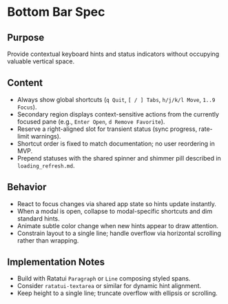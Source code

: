 # Bottom Bar Spec

## Purpose
Provide contextual keyboard hints and status indicators without occupying valuable vertical space.

## Content
- Always show global shortcuts (`q Quit`, `[ / ] Tabs`, `h/j/k/l Move`, `1..9 Focus`).
- Secondary region displays context-sensitive actions from the currently focused pane (e.g., `Enter Open`, `d Remove Favorite`).
- Reserve a right-aligned slot for transient status (sync progress, rate-limit warnings).
- Shortcut order is fixed to match documentation; no user reordering in MVP.
- Prepend statuses with the shared spinner and shimmer pill described in `loading_refresh.md`.

## Behavior
- React to focus changes via shared app state so hints update instantly.
- When a modal is open, collapse to modal-specific shortcuts and dim standard hints.
- Animate subtle color change when new hints appear to draw attention.
- Constrain layout to a single line; handle overflow via horizontal scrolling rather than wrapping.

## Implementation Notes
- Build with Ratatui `Paragraph` or `Line` composing styled spans.
- Consider `ratatui-textarea` or similar for dynamic hint alignment.
- Keep height to a single line; truncate overflow with ellipsis or scrolling.
